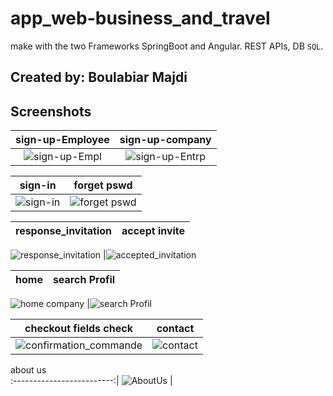 # app_web-business_and_travel
make with the two Frameworks SpringBoot and Angular.
REST APIs, DB `SQL`.

## Created by: Boulabiar Majdi

## Screenshots

sign-up-Employee               |  sign-up-company              
:-------------------------:|:-------------------------:|
![sign-up-Empl](https://user-images.githubusercontent.com/50002456/228180751-6f19ee8b-02a3-497e-840e-d46ba2049b77.jpg?raw=true)|![sign-up-Entrp](https://user-images.githubusercontent.com/50002456/228180913-a1d4dcfd-07b7-4623-a64a-922ef43b9015.jpg)


sign-in               |  forget pswd              
:-------------------------:|:-------------------------:|
![sign-in](https://user-images.githubusercontent.com/50002456/228181994-e459a84c-f5f6-436f-8a19-4653984bc60c.jpg)|![forget pswd](https://user-images.githubusercontent.com/50002456/228182144-a26f9204-3bfd-4ed3-ab4f-20cceec2c405.jpg)


response_invitation                | accept invite       
:-------------------------:|:-------------------------:|
![response_invitation](https://user-images.githubusercontent.com/50002456/228236382-8acf5a84-89b2-4675-bca7-7d1c13ff034e.jpg)
|![accepted_invitation](https://user-images.githubusercontent.com/50002456/228230997-db05cc9d-729e-44a0-ad6f-cfb946c1bcff.jpg)


home         |  search Profil              
:-------------------------:|:-------------------------:|
![home company](https://user-images.githubusercontent.com/50002456/228236785-50ba2cf4-d4c8-4ccc-833b-f8adb35b29f0.jpg)
|![search Profil](https://user-images.githubusercontent.com/50002456/228236920-8be24f24-9f22-49a3-bf8b-ed3480d54f2e.jpg)


checkout fields check         |  contact         
:-------------------------:|:-------------------------:|
![confirmation_commande](https://user-images.githubusercontent.com/50002456/227746586-b4f39e26-eaea-4c45-be0d-6d7eaa03f797.jpg)|![contact](https://user-images.githubusercontent.com/50002456/147712632-2529c519-a923-4693-b27a-1cd3561c509e.png)

about us            
:-------------------------:|
![AboutUs](https://user-images.githubusercontent.com/50002456/227746473-d3e04044-f3ff-40eb-93d4-087cb068aa19.jpg)
|



